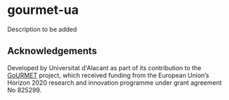 # gourmet-ua
Description to be added

## Acknowledgements
Developed by Universitat d'Alacant as part of its contribution to the [GoURMET](https://gourmet-project.eu/) project, which  received funding from the European Union’s Horizon 2020 research and innovation programme under grant agreement No 825299.
